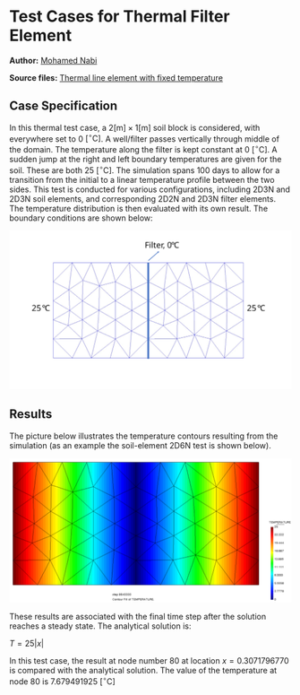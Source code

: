 # Test Cases for Thermal Filter Element

**Author:** [Mohamed Nabi](https://github.com/mnabideltares)

**Source files:** [Thermal line element with fixed temperature](https://github.com/KratosMultiphysics/Kratos/tree/master/applications/GeoMechanicsApplication/tests/test_thermal_element/test_thermal_filter_element)

## Case Specification
In this thermal test case, a $2 \mathrm{[m]} \times 1 \mathrm{[m]}$ soil block is considered, with everywhere set to 0 $\mathrm{[^\circ C]}$. A well/filter passes vertically through middle of the domain. The temperature along the filter is kept constant at 0 $\mathrm{[^\circ C]}$. A sudden jump at the right and left boundary temperatures are given for the soil. These are both 25 $\mathrm{[^\circ C]}$. The simulation spans 100 days to allow for a transition from the initial to a linear temperature profile between the two sides. This test is conducted for various configurations, including 2D3N and 2D3N soil elements, and corresponding 2D2N and 2D3N filter elements. The temperature distribution is then evaluated with its own result.
The boundary conditions are shown below:

<img src="../documentation_data/test_thermal_filter_element.svg" alt="Visualization of the Boundary conditions" title="Visualization of the Boundary conditions" width="600">

## Results

The picture below illustrates the temperature contours resulting from the simulation (as an example the soil-element 2D6N test is shown below).

<img src="../documentation_data/test_thermal_filter_element_2D3N_result.png" alt="Temperature profile at the last time step" title="Temperature profile at the last time step" width="600">

These results are associated with the final time step after the solution reaches a steady state. The analytical solution is:

$T = 25 \left| x \right|$

In this test case, the result at node number 80 at location $x = 0.3071796770$ is compared with the analytical solution. The value of the temperature at node 80 is 7.679491925 $\mathrm{[^\circ C]}$